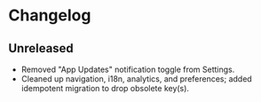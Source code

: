 # Changelog

## Unreleased

- Removed "App Updates" notification toggle from Settings.
- Cleaned up navigation, i18n, analytics, and preferences; added idempotent migration to drop obsolete key(s).



